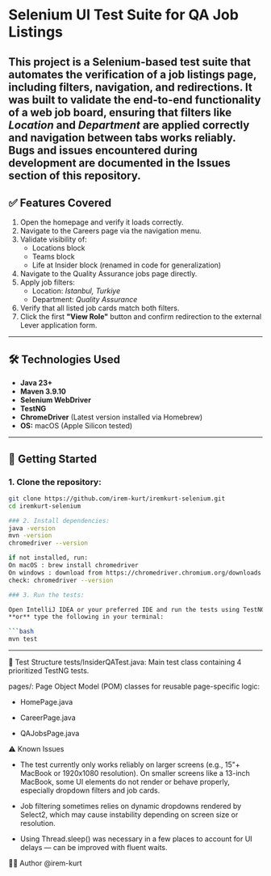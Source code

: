 # Selenium UI Test Suite for QA Job Listings

This project is a Selenium-based test suite that automates the verification of a job listings page, including filters, navigation, and redirections. It was built to validate the end-to-end functionality of a web job board, ensuring that filters like *Location* and *Department* are applied correctly and navigation between tabs works reliably.
Bugs and issues encountered during development are documented in the Issues section of this repository.
---

## ✅ Features Covered

1. Open the homepage and verify it loads correctly.
2. Navigate to the Careers page via the navigation menu.
3. Validate visibility of:
    - Locations block
    - Teams block
    - Life at Insider block (renamed in code for generalization)
4. Navigate to the Quality Assurance jobs page directly.
5. Apply job filters:
    - Location: *Istanbul, Turkiye*
    - Department: *Quality Assurance*
6. Verify that all listed job cards match both filters.
7. Click the first **"View Role"** button and confirm redirection to the external Lever application form.

---

## 🛠 Technologies Used

- **Java 23+**
- **Maven 3.9.10**
- **Selenium WebDriver**
- **TestNG**
- **ChromeDriver** (Latest version installed via Homebrew)
- **OS:** macOS (Apple Silicon tested)

---

## 🚀 Getting Started

### 1. Clone the repository:
```bash
git clone https://github.com/irem-kurt/iremkurt-selenium.git
cd iremkurt-selenium

### 2. Install dependencies:
java -version
mvn -version
chromedriver --version

if not installed, run:
On macOS : brew install chromedriver
On windows : download from https://chromedriver.chromium.org/downloads or WebDriverManager.chromedriver().setup();
check: chromedriver --version

### 3. Run the tests:

Open IntelliJ IDEA or your preferred IDE and run the tests using TestNG  
**or** type the following in your terminal:

```bash
mvn test
```
---
 📁 Test Structure
 tests/InsiderQATest.java: Main test class containing 4 prioritized TestNG tests.

pages/: Page Object Model (POM) classes for reusable page-specific logic:

* HomePage.java

* CareerPage.java

* QAJobsPage.java


⚠️ Known Issues
* The test currently only works reliably on larger screens (e.g., 15"+ MacBook or 1920x1080 resolution).
On smaller screens like a 13-inch MacBook, some UI elements do not render or behave properly, especially dropdown filters and job cards.

* Job filtering sometimes relies on dynamic dropdowns rendered by Select2, which may cause instability depending on screen size or resolution.

* Using Thread.sleep() was necessary in a few places to account for UI delays — can be improved with fluent waits.

👩‍💻 Author
@irem-kurt